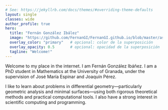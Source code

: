 ```yaml
---
# See: https://jekyllrb.com/docs/themes/#overriding-theme-defaults
layout: single
classes: wide
author_profile: true
hero:
  title: "Fernán González Ibález"
  image: "https://github.com/FernanGI/FernanGI.github.io/blob/master/assets/images/portada.jpeg"
  overlay_color: "primary"   # opcional: color de la superposición
  overlay_opacity: 0.5       # opcional: opacidad de la superposición
  tagline: "Welcome!"
---
```

Welcome to my place in the internet. I am Fernán González Ibáñez. I am a PhD student in Mathematics at the University of Granada, under the supervision of José María Espinar and Joaquín Pérez. 

I like to learn about problems in differential geometry—particularly geometric analysis and minimal surfaces—using both rigorous theoretical methods and practical computational tools. I also have a strong interest in scientific computing and programming.


